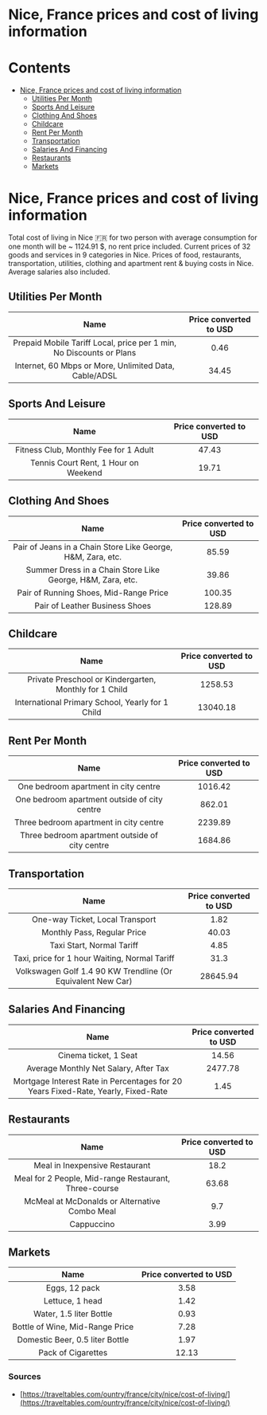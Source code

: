 
Nice, France prices and cost of living information
==================================================

Contents
========

* [Nice, France prices and cost of living information](#nice-france-prices-and-cost-of-living-information)
	* [Utilities Per Month](#utilities-per-month)
	* [Sports And Leisure](#sports-and-leisure)
	* [Clothing And Shoes](#clothing-and-shoes)
	* [Childcare](#childcare)
	* [Rent Per Month](#rent-per-month)
	* [Transportation](#transportation)
	* [Salaries And Financing](#salaries-and-financing)
	* [Restaurants](#restaurants)
	* [Markets](#markets)

# Nice, France prices and cost of living information


Total cost of living in Nice 🇫🇷 for two person with average consumption for one month will be ~ 1124.91 $, no rent price
 included. Current prices of 32 goods and services in 9 categories  in Nice. Prices of food, restaurants, 
transportation, utilities, clothing and apartment rent & buying costs in Nice. Average salaries also included.
## Utilities Per Month
  

|Name|Price converted to USD|
| :---: | :---: |
|Prepaid Mobile Tariff Local, price per 1 min, No Discounts or Plans|0.46|
|Internet, 60 Mbps or More, Unlimited Data, Cable/ADSL|34.45|
  

## Sports And Leisure
  

|Name|Price converted to USD|
| :---: | :---: |
|Fitness Club, Monthly Fee for 1 Adult|47.43|
|Tennis Court Rent, 1 Hour on Weekend|19.71|
  

## Clothing And Shoes
  

|Name|Price converted to USD|
| :---: | :---: |
|Pair of Jeans in a Chain Store Like George, H&M, Zara, etc.|85.59|
|Summer Dress in a Chain Store Like George, H&M, Zara, etc.|39.86|
|Pair of Running Shoes, Mid-Range Price|100.35|
|Pair of Leather Business Shoes|128.89|
  

## Childcare
  

|Name|Price converted to USD|
| :---: | :---: |
|Private Preschool or Kindergarten, Monthly for 1 Child|1258.53|
|International Primary School, Yearly for 1 Child|13040.18|
  

## Rent Per Month
  

|Name|Price converted to USD|
| :---: | :---: |
|One bedroom apartment in city centre|1016.42|
|One bedroom apartment outside of city centre|862.01|
|Three bedroom apartment in city centre|2239.89|
|Three bedroom apartment outside of city centre|1684.86|
  

## Transportation
  

|Name|Price converted to USD|
| :---: | :---: |
|One-way Ticket, Local Transport|1.82|
|Monthly Pass, Regular Price|40.03|
|Taxi Start, Normal Tariff|4.85|
|Taxi, price for 1 hour Waiting, Normal Tariff|31.3|
|Volkswagen Golf 1.4 90 KW Trendline (Or Equivalent New Car)|28645.94|
  

## Salaries And Financing
  

|Name|Price converted to USD|
| :---: | :---: |
|Cinema ticket, 1 Seat|14.56|
|Average Monthly Net Salary, After Tax|2477.78|
|Mortgage Interest Rate in Percentages for 20 Years Fixed-Rate, Yearly, Fixed-Rate|1.45|
  

## Restaurants
  

|Name|Price converted to USD|
| :---: | :---: |
|Meal in Inexpensive Restaurant|18.2|
|Meal for 2 People, Mid-range Restaurant, Three-course|63.68|
|McMeal at McDonalds or Alternative Combo Meal|9.7|
|Cappuccino|3.99|
  

## Markets
  

|Name|Price converted to USD|
| :---: | :---: |
|Eggs, 12 pack|3.58|
|Lettuce, 1 head|1.42|
|Water, 1.5 liter Bottle|0.93|
|Bottle of Wine, Mid-Range Price|7.28|
|Domestic Beer, 0.5 liter Bottle|1.97|
|Pack of Cigarettes|12.13|
  

### Sources

- [https://traveltables.com/ountry/france/city/nice/cost-of-living/](https://traveltables.com/ountry/france/city/nice/cost-of-living/)
